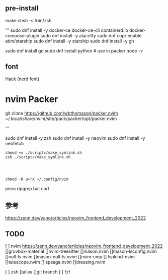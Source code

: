 
## pre-install

make
chsh -s /bin/zsh

'''
sudo dnf install -y docker-ce docker-ce-cli containerd.io docker-compose-plugin
sudo dnf install -y alacritty
sudo dnf copr enable atim/starship
sudo dnf install -y starship
sudo dnf install -y gh

sudo dnf install go
sudo dnf install python # use in packer
node -v

## font
Hack (nerd font)

# nvim Packer
git clone https://github.com/wbthomason/packer.nvim \
  ~/.local/share/nvim/site/pack/packer/opt/packer.nvim

'''

sudo dnf install -y zsh
sudo dnf install -y neovim
sudo dnf install -y neofetch


	chmod +x ./scripts/make_symlink.sh
	zsh ./scripts/make_symlink.sh




	chmod -R u+rX ~/.config/nvim

 peco ripgrep bat
curl

## 参考

https://zenn.dev/yano/articles/neovim_frontend_development_2022


## TODO

[ ] nvim https://zenn.dev/yano/articles/neovim_frontend_development_2022
	[]gruvbox-material
	[]nvim-treesitter
	[]mason.nvim
		[]mason-lsconfig.nvim
		[]null-ls.nvim
		[]mason-null-ls.nvim
	[]nvim-cmp
		[] lspkind-nvim
	[]telescope.nvim
	[]lspsaga.nvim
	[]dressing.nvim


[ ] zsh
	[]alias
	[]git branch
[ ] fzf
